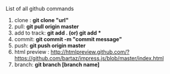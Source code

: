  List of all github commands
1. clone : <b>git clone "url" </b>
2. pull: <b>git pull origin master</b>
3. add to track: <b>git add .    (or) git add *</b>
4. commit: <b>git commit -m "commit message"</b> <br>
5. push: <b>git push origin master</b>
6. html preview : http://htmlpreview.github.com/?https://github.com/bartaz/impress.js/blob/master/index.html
7. branch: <b>git branch [branch name]</b>
